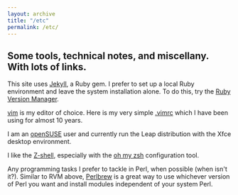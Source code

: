 ```yaml
---
layout: archive
title: "/etc"
permalink: /etc/
---
```


## Some tools, technical notes, and miscellany. With lots of links.

This site uses [Jekyll](https://jekyllrb.com), a Ruby gem. I prefer to set up a local Ruby environment and leave the system installation alone. To do this, try the [Ruby Version Manager](https://rvm.io).

[vim](https://www.vim.org) is my editor of choice. Here is my very simple [.vimrc](/assets/files/vimrc.txt) which I have been using for almost 10 years.

I am an [openSUSE](https://opensuse.org) user and currently run the Leap distribution with the Xfce desktop environment.

I like the [Z-shell](https://en.wikipedia.org/wiki/Z_shell), especially with the [oh my zsh](https://ohmyz.sh) configuration tool.

Any programming tasks I prefer to tackle in Perl, when possible (when isn't it?). Similar to RVM above, [Perlbrew](https://perlbrew.pl/) is a great way to use whichever version of Perl you want and install modules independent of your system Perl.
